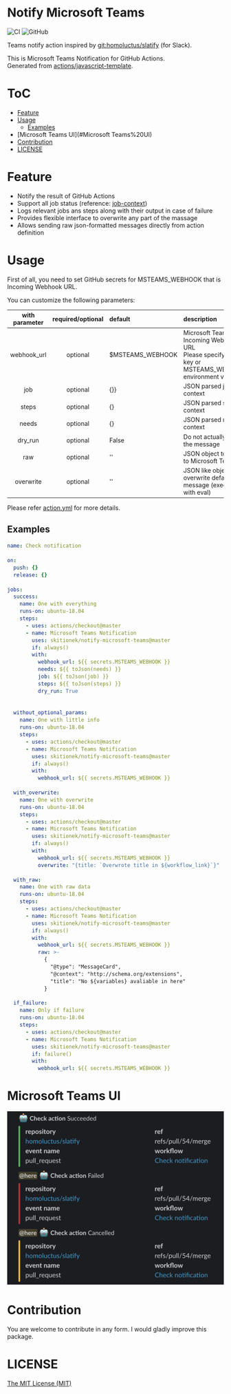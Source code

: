 # Notify Microsoft Teams
![CI](https://github.com/Skitionek/notify-microsoft-teams/workflows/CI/badge.svg)
![GitHub](https://img.shields.io/github/license/homoluctus/slatify?color=brightgreen)

Teams notify action inspired by [git:homoluctus/slatify](https://github.com/homoluctus/slatify) (for Slack).

This is Microsoft Teams Notification for GitHub Actions.<br>
Generated from [actions/javascript-template](https://github.com/actions/javascript-template).

# ToC

- [Feature](#Feature)
- [Usage](#Usage)
  - [Examples](#Examples)
- [Microsoft Teams UI](#Microsoft Teams%20UI)
- [Contribution](#Contribution)
- [LICENSE](#LICENSE)

# Feature
- Notify the result of GitHub Actions
- Support all job status (reference: [job-context](https://help.github.com/en/articles/contexts-and-expression-syntax-for-github-actions#job-context))
- Logs relevant jobs ans steps along with their output in case of failure
- Provides flexible interface to overwrite any part of the massage
- Allows sending raw json-formatted messages directly from action definition


# Usage
First of all, you need to set GitHub secrets for MSTEAMS_WEBHOOK that is Incoming Webhook URL.

You can customize the following parameters:

|with parameter|required/optional|default|description|
|:--:|:--:|:--|:--|
|webhook_url|optional|$MSTEAMS_WEBHOOK|Microsoft Teams Incoming Webhooks URL<br>Please specify this key or MSTEAMS_WEBHOOK environment variable|
|job|optional|{}}|JSON parsed job context|
|steps|optional|{}|JSON parsed steps context|
|needs|optional|{}|JSON parsed needs context|
|dry_run|optional|False|Do not actually send the message|
|raw|optional|''|JSON object to send to Microsoft Teams|
|overwrite|optional|''|JSON like object to overwrite default message (executed with eval)|

Please refer [action.yml](./action.yml) for more details.

## Examples

```yml
name: Check notification

on:
  push: {}
  release: {}

jobs:
  success:
    name: One with everything
    runs-on: ubuntu-18.04
    steps:
      - uses: actions/checkout@master
      - name: Microsoft Teams Notification
        uses: skitionek/notify-microsoft-teams@master
        if: always()
        with:
          webhook_url: ${{ secrets.MSTEAMS_WEBHOOK }}
          needs: ${{ toJson(needs) }}
          job: ${{ toJson(job) }}
          steps: ${{ toJson(steps) }}
          dry_run: True


  without_optional_params:
    name: One with little info
    runs-on: ubuntu-18.04
    steps:
      - uses: actions/checkout@master
      - name: Microsoft Teams Notification
        uses: skitionek/notify-microsoft-teams@master
        if: always()
        with:
          webhook_url: ${{ secrets.MSTEAMS_WEBHOOK }}

  with_overwrite:
    name: One with overwrite
    runs-on: ubuntu-18.04
    steps:
      - uses: actions/checkout@master
      - name: Microsoft Teams Notification
        uses: skitionek/notify-microsoft-teams@master
        if: always()
        with:
          webhook_url: ${{ secrets.MSTEAMS_WEBHOOK }}
          overwrite: "{title: `Overwrote title in ${workflow_link}`}"

  with_raw:
    name: One with raw data
    runs-on: ubuntu-18.04
    steps:
      - uses: actions/checkout@master
      - name: Microsoft Teams Notification
        uses: skitionek/notify-microsoft-teams@master
        if: always()
        with:
          webhook_url: ${{ secrets.MSTEAMS_WEBHOOK }}
          raw: >-
            {
              "@type": "MessageCard",
              "@context": "http://schema.org/extensions",
              "title": "No ${variables} avaliable in here"
            }

  if_failure:
    name: Only if failure
    runs-on: ubuntu-18.04
    steps:
      - uses: actions/checkout@master
      - name: Microsoft Teams Notification
        uses: skitionek/notify-microsoft-teams@master
        if: failure()
        with:
          webhook_url: ${{ secrets.MSTEAMS_WEBHOOK }}
```

# Microsoft Teams UI

![Notification Preview](./images/msteams.png)

# Contribution

You are welcome to contribute in any form. I would gladly improve this package.

# LICENSE

[The MIT License (MIT)](https://github.com/Skitionek/notify-microsoft-teams/blob/master/LICENSE)
